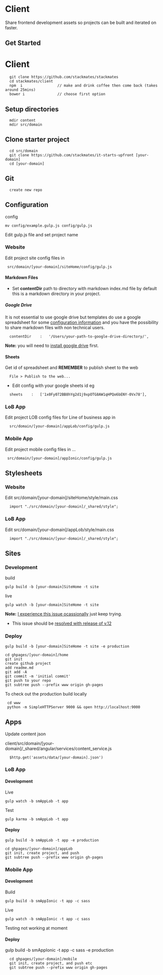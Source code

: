
# Client

Share frontend development assets so projects can be built and iterated on faster.


## Get Started

# Client

```
  git clone https://github.com/stackmates/stackmates
  cd stackmates/client      
  npm  i                // make and drink coffee then come back (takes around 25mins)
  bower i               // choose first option
```

## Setup directories

```
  mdir content      
  mdir src/domain      
```

## Clone starter project

```
  cd src/domain     
  git clone https://github.com/stackmates/it-starts-upfront [your-domain]     
  cd [your-domain]      
```

## Git

```  
  create new repo     
```


## Configuration

      
config
```    
mv config/example.gulp.js config/gulp.js     
```

Edit gulp.js file and set project name      

  

### Website

Edit project site config files in 

```
 src/domain/[your-domain]/siteHome/config/gulp.js
```


#### Markdown Files

* Set **contentDir** path to directory with markdown index.md file by default this is a markdown directory in your project.


##### Google Drive

It is not essential to use google drive but templates do use a google spreadsheet for some [configuration information](https://docs.google.com/a/dreamineering.com/spreadsheets/d/1x0Fy072BB8hYg2d1j9xpOTG8AW1qHPQo6bENY-0Vx78/edit#gid=403638115) and you have the possibility to share markdown files with non technical users.


```
  contentDir    :   '/Users/your-path-to-google-drive-directory/',
```

**Note:** you will need to [install google drive](https://tools.google.com/dlpage/drive) first.


#### Sheets

Get id of spreadsheet and **REMEMBER** to publish sheet to the web

```
  File > Publish to the web...
```

* Edit config with your google sheets id eg 

```
  sheets    :   ['1x0Fy072BB8hYg2d1j9xpOTG8AW1qHPQo6bENY-0Vx78'],
```


### LoB App       

Edit project LOB config files for Line of business app in

```
  src/domain/[your-domain]/appLob/config/gulp.js  
```

### Mobile App       

Edit project mobile config files in ...

```
 src/domain/[your-domain]/appIonic/config/gulp.js  
```



## Stylesheets
      

### Website    
Edit src/domain/[your-domain]/siteHome/style/main.css   



```
  import "./src/domain/[your-domain]/_shared/style";  
```

### LoB App  
Edit src/domain/[your-domain]/appLob/style/main.css     

```
  import "./src/domain/[your-domain]/_shared/style";  
```


## Sites
      
### Development

build
```      
gulp build -b [your-domain]SiteHome -t site     
```

live
```
gulp watch -b [your-domain]SiteHome -t site     
```      

**Note:** [I experience this issue ocassionally](https://github.com/joyent/node/issues/5463) just keep trying. 

* This issue should be [resolved with release of v.12](https://www.bountysource.com/issues/337777-fs-watch-node-52551-carboncore-framework-fseventstreamstart-register_with_server-error-f2d_register_rpc-null-21)


### Deploy
```
gulp build -b [your-domain]SiteHome -t site -e production      
```

```      
cd ghpages/[your-domain]/home     
git init      
create github project     
add readme.md     
git add -A      
git commit -m 'initial commit'
git push to your repo      
git subtree push --prefix www origin gh-pages     
```      


To check out the production build locally 

```
 cd www
 python -m SimpleHTTPServer 9000 && open http://localhost:9000
```


## Apps

Update content json

client/src/domain/[your-domain]/_shared/angular/services/content_service.js

```
  $http.get('assets/data/[your-domain].json')
```
      
### LoB App      

#### Development

Live
```      
gulp watch -b smAppLob -t app      
```

Test
```
gulp karma -b smAppLob -t app 
```

#### Deploy

```
gulp build -b smAppLob -t app -e production      
```

```
cd ghpages/[your-domain]/appLob                
git init, create project, and push      
git subtree push --prefix www origin gh-pages     
```      
      
### Mobile App

#### Development      
 
Build      
```      
gulp build -b smAppIonic -t app -c sass     
```

Live
```
gulp watch -b smAppIonic -t app -c sass     
```      

Testing not working at moment


#### Deploy

gulp build -b smAppIonic -t app -c sass -e production     

```
  cd ghpages/[your-domain]/mobile  
  git init, create project, and push etc     
  git subtree push --prefix www origin gh-pages     
```      
